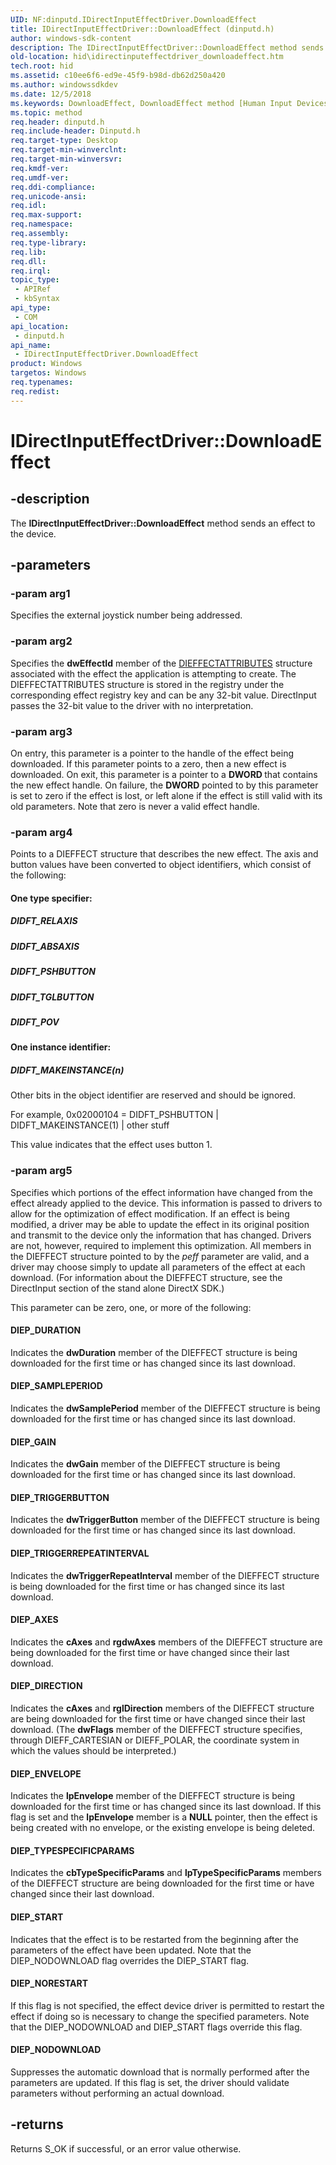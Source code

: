 ```yaml
---
UID: NF:dinputd.IDirectInputEffectDriver.DownloadEffect
title: IDirectInputEffectDriver::DownloadEffect (dinputd.h)
author: windows-sdk-content
description: The IDirectInputEffectDriver::DownloadEffect method sends an effect to the device.
old-location: hid\idirectinputeffectdriver_downloadeffect.htm
tech.root: hid
ms.assetid: c10ee6f6-ed9e-45f9-b98d-db62d250a420
ms.author: windowssdkdev
ms.date: 12/5/2018
ms.keywords: DownloadEffect, DownloadEffect method [Human Input Devices], DownloadEffect method [Human Input Devices],IDirectInputEffectDriver interface, IDirectInputEffectDriver interface [Human Input Devices],DownloadEffect method, IDirectInputEffectDriver.DownloadEffect, IDirectInputEffectDriver::DownloadEffect, di_ref_6f931ad9-9a30-45a6-aae5-0b10b1e4e4a7.xml, dinputd/IDirectInputEffectDriver::DownloadEffect, hid.idirectinputeffectdriver_downloadeffect
ms.topic: method
req.header: dinputd.h
req.include-header: Dinputd.h
req.target-type: Desktop
req.target-min-winverclnt: 
req.target-min-winversvr: 
req.kmdf-ver: 
req.umdf-ver: 
req.ddi-compliance: 
req.unicode-ansi: 
req.idl: 
req.max-support: 
req.namespace: 
req.assembly: 
req.type-library: 
req.lib: 
req.dll: 
req.irql: 
topic_type:
 - APIRef
 - kbSyntax
api_type:
 - COM
api_location:
 - dinputd.h
api_name:
 - IDirectInputEffectDriver.DownloadEffect
product: Windows
targetos: Windows
req.typenames: 
req.redist: 
---
```


# IDirectInputEffectDriver::DownloadEffect


## -description


The <b>IDirectInputEffectDriver::DownloadEffect</b> method sends an effect to the device. 


## -parameters




### -param arg1

Specifies the external joystick number being addressed. 


### -param arg2

Specifies the <b>dwEffectId</b> member of the <a href="https://msdn.microsoft.com/accec45c-de3c-43db-adc9-f878c40c47b0">DIEFFECTATTRIBUTES</a> structure associated with the effect the application is attempting to create. The DIEFFECTATTRIBUTES structure is stored in the registry under the corresponding effect registry key and can be any 32-bit value. DirectInput passes the 32-bit value to the driver with no interpretation. 


### -param arg3

On entry, this parameter is a pointer to the handle of the effect being downloaded. If this parameter points to a zero, then a new effect is downloaded. On exit, this parameter is a pointer to a <b>DWORD </b>that contains the new effect handle. On failure, the <b>DWORD</b> pointed to by this parameter is set to zero if the effect is lost, or left alone if the effect is still valid with its old parameters. Note that zero is never a valid effect handle. 


### -param arg4

Points to a DIEFFECT structure that describes the new effect. The axis and button values have been converted to object identifiers, which consist of the following: 





#### One type specifier:



##### DIDFT_RELAXIS



##### DIDFT_ABSAXIS



##### DIDFT_PSHBUTTON



##### DIDFT_TGLBUTTON



##### DIDFT_POV



#### One instance identifier:



##### DIDFT_MAKEINSTANCE(n)

Other bits in the object identifier are reserved and should be ignored. 

For example, 0x02000104 = DIDFT_PSHBUTTON | DIDFT_MAKEINSTANCE(1) | other stuff 

This value indicates that the effect uses button 1. 


### -param arg5

Specifies which portions of the effect information have changed from the effect already applied to the device. This information is passed to drivers to allow for the optimization of effect modification. If an effect is being modified, a driver may be able to update the effect in its original position and transmit to the device only the information that has changed. Drivers are not, however, required to implement this optimization. All members in the DIEFFECT structure pointed to by the <i>peff</i> parameter are valid, and a driver may choose simply to update all parameters of the effect at each download. (For information about the DIEFFECT structure, see the DirectInput section of the stand alone DirectX SDK.) 

This parameter can be zero, one, or more of the following: 





#### DIEP_DURATION

Indicates the <b>dwDuration</b> member of the DIEFFECT structure is being downloaded for the first time or has changed since its last download. 



#### DIEP_SAMPLEPERIOD

Indicates the <b>dwSamplePeriod</b> member of the DIEFFECT structure is being downloaded for the first time or has changed since its last download. 



#### DIEP_GAIN

Indicates the <b>dwGain</b> member of the DIEFFECT structure is being downloaded for the first time or has changed since its last download. 



#### DIEP_TRIGGERBUTTON

Indicates the <b>dwTriggerButton</b> member of the DIEFFECT structure is being downloaded for the first time or has changed since its last download. 



#### DIEP_TRIGGERREPEATINTERVAL

Indicates the <b>dwTriggerRepeatInterval</b> member of the DIEFFECT structure is being downloaded for the first time or has changed since its last download. 



#### DIEP_AXES

Indicates the <b>cAxes</b> and <b>rgdwAxes</b> members of the DIEFFECT structure are being downloaded for the first time or have changed since their last download. 



#### DIEP_DIRECTION

Indicates the <b>cAxes</b> and <b>rglDirection</b> members of the DIEFFECT structure are being downloaded for the first time or have changed since their last download. (The <b>dwFlags</b> member of the DIEFFECT structure specifies, through DIEFF_CARTESIAN or DIEFF_POLAR, the coordinate system in which the values should be interpreted.) 



#### DIEP_ENVELOPE

Indicates the <b>lpEnvelope</b> member of the DIEFFECT structure is being downloaded for the first time or has changed since its last download. If this flag is set and the <b>lpEnvelope</b> member is a <b>NULL</b> pointer, then the effect is being created with no envelope, or the existing envelope is being deleted. 



#### DIEP_TYPESPECIFICPARAMS

Indicates the <b>cbTypeSpecificParams</b> and <b>lpTypeSpecificParams</b> members of the DIEFFECT structure are being downloaded for the first time or have changed since their last download. 



#### DIEP_START

Indicates that the effect is to be restarted from the beginning after the parameters of the effect have been updated. Note that the DIEP_NODOWNLOAD flag overrides the DIEP_START flag. 



#### DIEP_NORESTART

If this flag is not specified, the effect device driver is permitted to restart the effect if doing so is necessary to change the specified parameters. Note that the DIEP_NODOWNLOAD and DIEP_START flags override this flag. 



#### DIEP_NODOWNLOAD

Suppresses the automatic download that is normally performed after the parameters are updated. If this flag is set, the driver should validate parameters without performing an actual download. 


## -returns



Returns S_OK if successful, or an error value otherwise. 



